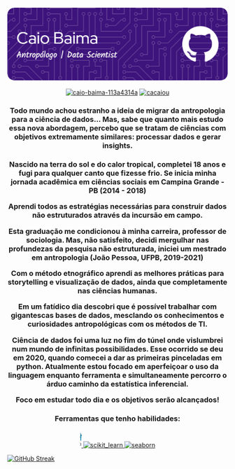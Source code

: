 
![Header](./github-header-image.png)

<p align="center">
<a href="https://linkedin.com/in/caio-baima-113a4314a" target="blank"><img align="center" src="https://raw.githubusercontent.com/rahuldkjain/github-profile-readme-generator/master/src/images/icons/Social/linked-in-alt.svg" alt="caio-baima-113a4314a" height="30" width="40" /></a>
<a href="https://instagram.com/cacaiou" target="blank"><img align="center" src="https://raw.githubusercontent.com/rahuldkjain/github-profile-readme-generator/master/src/images/icons/Social/instagram.svg" alt="cacaiou" height="30" width="40" /></a>
</p>



<h3 align="center">
Todo mundo achou estranho a ideia de migrar da antropologia para a ciência de dados... Mas, sabe que quanto mais estudo essa nova abordagem, percebo que se tratam de ciências com objetivos extremamente similares: processar dados e gerar insights.
</h3>

<h3 align="center">
Nascido na terra do sol e do calor tropical, completei 18 anos e fugi para qualquer canto que fizesse frio. Se inicia minha jornada acadêmica em ciências sociais em Campina Grande - PB (2014 - 2018)

Aprendi todos as estratégias necessárias para construir dados não estruturados através da incursão em campo.

Esta graduação me condicionou à minha carreira, professor de sociologia. Mas, não satisfeito, decidi mergulhar nas profundezas da pesquisa não estruturada, iniciei um mestrado em antropologia (João Pessoa, UFPB, 2019-2021)

Com o método etnográfico aprendi as melhores práticas para storytelling e visualização de dados, ainda que completamente nas ciências humanas.

Em um fatídico dia descobri que é possível trabalhar com gigantescas bases de dados, mesclando os conhecimentos e curiosidades antropológicas com os métodos de TI.

Ciência de dados foi uma luz no fim do túnel onde vislumbrei num mundo de infinitas possibilidades. Esse ocorrido se deu em 2020, quando comecei a dar as primeiras pinceladas em python. Atualmente estou focado em aperfeiçoar o uso da linguagem enquanto ferramenta e simultaneamente percorro o árduo caminho da estatística inferencial.


Foco em estudar todo dia e os objetivos serão alcançados!
</h3>


<h3 align="center">Ferramentas que tenho habilidades:</h3>
<p align="center"> <a href="https://www.docker.com/" target="_blank" rel="noreferrer"> <img src="https://raw.githubusercontent.com/devicons/devicon/master/icons/docker/docker-original-wordmark.svg" alt="docker" width="4B8r3B4p7yhRXuBWLqsQ546WR43cqQwrbXMDFnBi6vSJBeif8tPW85a7r7DM961Jvk4hdryZoByEp8GC8HzsqJpRN4FxGM9img src="https://www.vectorlogo.zone/logos/apache_hadoop/apache_hadoop-icon.svg" alt="hadoop" width="4B8r3B4p7yhRXuBWLqsQ546WR43cqQwrbXMDFnBi6vSJBeif8tPW85a7r7DM961Jvk4hdryZoByEp8GC8HzsqJpRN4FxGM9img src="https://upload.wikimedia.org/wikipedia/commons/2/21/Matlab_Logo.png" alt="matlab" width="4B8r3B4p7yhRXuBWLqsQ546WR43cqQwrbXMDFnBi6vSJBeif8tPW85a7r7DM961Jvk4hdryZoByEp8GC8HzsqJpRN4FxGM9src="https://raw.githubusercontent.com/devicons/devicon/master/icons/mysql/mysql-original-wordmark.svg" alt="mysql" width="4B8r3B4p7yhRXuBWLqsQ546WR43cqQwrbXMDFnBi6vSJBeif8tPW85a7r7DM961Jvk4hdryZoByEp8GC8HzsqJpRN4FxGM9img src="https://raw.githubusercontent.com/devicons/devicon/2ae2a900d2f041da66e950e4d48052658d850630/icons/pandas/pandas-original.svg" alt="pandas" width="4B8r3B4p7yhRXuBWLqsQ546WR43cqQwrbXMDFnBi6vSJBeif8tPW85a7r7DM961Jvk4hdryZoByEp8GC8HzsqJpRN4FxGM9src="https://raw.githubusercontent.com/devicons/devicon/master/icons/python/python-original.svg" alt="python" width="40" height="40"/> </a> <a href="https://scikit-learn.org/" target="_blank" rel="noreferrer"> <img src="https://upload.wikimedia.org/wikipedia/commons/0/05/Scikit_learn_logo_small.svg" alt="scikit_learn" width="40" height="40"/> </a> <a href="https://seaborn.pydata.org/" target="_blank" rel="noreferrer"> <img src="https://seaborn.pydata.org/_images/logo-mark-lightbg.svg" alt="seaborn" width="4B8r3B4p7yhRXuBWLqsQ546WR43cqQwrbXMDFnBi6vSJBeif8tPW85a7r7DM961Jvk4hdryZoByEp8GC8HzsqJpRN4FxGM9img src="https://www.vectorlogo.zone/logos/tensorflow/tensorflow-icon.svg" alt="tensorflow" width="40" height="40"/> </a> </p>



[![GitHub Streak](http://github-readme-streak-stats.herokuapp.com?user=BaimaCaio&theme=tokyonight_duo&locale=pt-br)](https://git.io/streak-stats)
 
